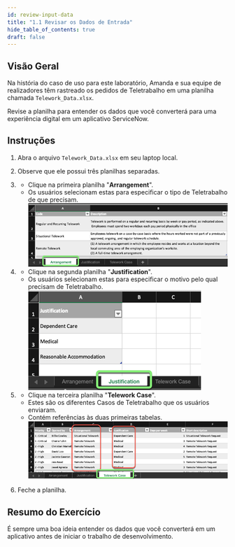 ```yaml
---
id: review-input-data
title: "1.1 Revisar os Dados de Entrada"
hide_table_of_contents: true
draft: false
---
```


## Visão Geral

Na história do caso de uso para este laboratório, Amanda e sua equipe de realizadores têm rastreado os pedidos de Teletrabalho em uma planilha chamada `Telework_Data.xlsx`.

Revise a planilha para entender os dados que você converterá para uma experiência digital em um aplicativo ServiceNow.

## Instruções

1. Abra o arquivo `Telework_Data.xlsx` em seu laptop local.

2. Observe que ele possui três planilhas separadas.

3. * Clique na primeira planilha "**Arrangement**". 
   * Os usuários selecionam estas para especificar o tipo de Teletrabalho de que precisam. 
   ![](../images/2023-11-04-20-16-30.png)

4. * Clique na segunda planilha "**Justification**". 
   * Os usuários selecionam estas para especificar o motivo pelo qual precisam de Teletrabalho.
   ![](../images/2023-11-04-20-18-19.png)

5. * Clique na terceira planilha "**Telework Case**". 
   * Estes são os diferentes Casos de Teletrabalho que os usuários enviaram.
   * Contém referências às duas primeiras tabelas.
   ![](../images/2023-11-04-20-20-47.png)

6. Feche a planilha.

## Resumo do Exercício

É sempre uma boa ideia entender os dados que você converterá em um aplicativo antes de iniciar o trabalho de desenvolvimento.

